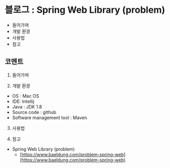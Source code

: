 # 블로그 : Spring Web Library (problem)
* 들어가며
* 개발 환경
* 사용법
* 참고

**코멘트**
-

1. 들어가며

2. 개발 환경

* OS : Mac OS
* IDE: Intellij
* Java : JDK 1.8
* Source code : github
* Software management tool : Maven

3. 사용법

4. 참고

* Spring Web Library (problem)
	* [https://www.baeldung.com/problem-spring-web](https://www.baeldung.com/problem-spring-web)